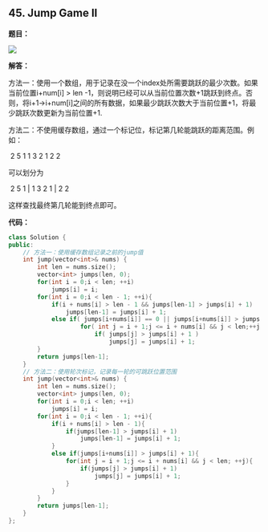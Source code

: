 ## 45. Jump Game II

**题目：**

![](http://p9zl5r4hu.bkt.clouddn.com/2018-11-07leet_45.png)

**解答：**

方法一：使用一个数组，用于记录在没一个index处所需要跳跃的最少次数。如果当前位置i+num[i] > len -1，则说明已经可以从当前位置次数+1跳跃到终点。否则，将i+1->i+num[i]之间的所有数据，如果最少跳跃次数大于当前位置+1，将最少跳跃次数更新为当前位置+1.

方法二：不使用缓存数组，通过一个标记位，标记第几轮能跳跃的距离范围。例如：

​	2	5	1	1	3	2	1	2	2

可以划分为

​	2 	5	1  |  1	3	2	1  |  2	2

这样查找最终第几轮能到终点即可。

**代码：**

```cpp
class Solution {
public:
    // 方法一：使用缓存数组记录之前的jump值
    int jump(vector<int>& nums) {
        int len = nums.size();
        vector<int> jumps(len, 0);
        for(int i = 0;i < len; ++i)
            jumps[i] = i;
        for(int i = 0;i < len - 1; ++i){
            if(i + nums[i] > len - 1 && jumps[len-1] > jumps[i] + 1)
                jumps[len-1] = jumps[i] + 1;
            else if( jumps[i+nums[i]] == 0 || jumps[i+nums[i]] > jumps[i] + 1 )
                    for( int j = i + 1;j <= i + nums[i] && j < len;++j )
                        if( jumps[j] > jumps[i] + 1 )
                            jumps[j] = jumps[i] + 1;
        }
        return jumps[len-1];
    }
    // 方法二：使用轮次标记，记录每一轮的可跳跃位置范围
    int jump(vector<int>& nums) {
        int len = nums.size();
        vector<int> jumps(len, 0);
        for(int i = 0;i < len; ++i)
            jumps[i] = i;
        for(int i = 0;i < len - 1; ++i){
            if(i + nums[i] > len - 1){
                if(jumps[len-1] > jumps[i] + 1)
                    jumps[len-1] = jumps[i] + 1;
            }
            else if(jumps[i+nums[i]] > jumps[i] + 1){
                for(int j = i + 1;j <= i + nums[i] && j < len; ++j){
                    if(jumps[j] > jumps[i] + 1)
                        jumps[j] = jumps[i] + 1;
                }
            }
        }
        return jumps[len-1];
    }
};
```

